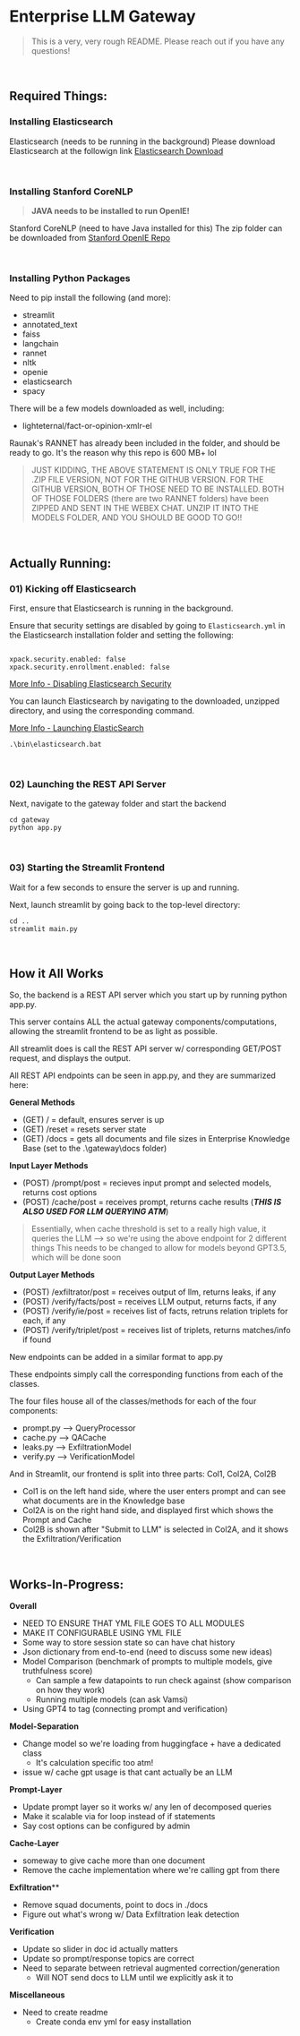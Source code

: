 # Enterprise LLM Gateway 

> This is a very, very rough README. Please reach out if you have any questions! 

&nbsp; &nbsp;


## Required Things: 

### Installing Elasticsearch 

Elasticsearch (needs to be running in the background)
Please download Elasticsearch at the followign link [Elasticsearch Download](https://www.elastic.co/downloads/elasticsearch)

&nbsp; &nbsp;

### Installing Stanford CoreNLP 

> **JAVA needs to be installed to run OpenIE!**

Stanford CoreNLP (need to have Java installed for this)
The zip folder can be downloaded from [Stanford OpenIE Repo](https://stanfordnlp.github.io/CoreNLP/download.html)

&nbsp; &nbsp;

### Installing Python Packages 

Need to pip install the following (and more): 

- streamlit 
- annotated_text
- faiss 
- langchain 
- rannet 
- nltk 
- openie 
- elasticsearch 
- spacy 

There will be a few models downloaded as well, including: 
- lighteternal/fact-or-opinion-xmlr-el 

Raunak's RANNET has already been included in the folder, and should be ready to go. It's the reason why this repo is 600 MB+ lol 

> JUST KIDDING, THE ABOVE STATEMENT IS ONLY TRUE FOR THE .ZIP FILE VERSION, NOT FOR THE GITHUB VERSION. FOR THE GITHUB VERSION, BOTH OF THOSE NEED TO BE INSTALLED. BOTH OF THOSE FOLDERS (there are two RANNET folders) have been ZIPPED AND SENT IN THE WEBEX CHAT. UNZIP IT INTO THE MODELS FOLDER, AND YOU SHOULD BE GOOD TO GO!!

&nbsp; &nbsp;


## Actually Running: 

### 01) Kicking off Elasticsearch

First, ensure that Elasticsearch is running in the background. 

Ensure that security settings are disabled by going to `Elasticsearch.yml` in the Elasticsearch installation folder and setting the following: 

```

xpack.security.enabled: false
xpack.security.enrollment.enabled: false

```

[More Info - Disabling Elasticsearch Security](https://discuss.elastic.co/t/disable-authentification-for-elasticsearch/304862/3)



You can launch Elasticsearch by navigating to the downloaded, unzipped directory, and using the corresponding command.

[More Info - Launching ElasticSearch](https://www.elastic.co/guide/en/elasticsearch/reference/current/starting-elasticsearch.htmls)

```
.\bin\elasticsearch.bat
```

&nbsp; &nbsp;


### 02) Launching the REST API Server

Next, navigate to the gateway folder and start the backend 

```
cd gateway
python app.py 

```

&nbsp; &nbsp;


### 03) Starting the Streamlit Frontend 

Wait for a few seconds to ensure the server is up and running. 

Next, launch streamlit by going back to the top-level directory: 

```
cd ..
streamlit main.py
```

&nbsp; &nbsp;

## How it All Works 

So, the backend is a REST API server which you start up by running python app.py. 

This server contains ALL the actual gateway components/computations, allowing the streamlit frontend to be as light as possible. 

All streamlit does is call the REST API server w/ corresponding GET/POST request, and displays the output. 

All REST API endpoints can be seen in app.py, and they are summarized here: 

**General Methods**
- (GET) / = default, ensures server is up 
- (GET) /reset = resets server state 
- (GET) /docs = gets all documents and file sizes in Enterprise Knowledge Base (set to the .\gateway\docs folder)

**Input Layer Methods**
- (POST) /prompt/post = recieves input prompt and selected models, returns cost options 
- (POST) /cache/post = receives prompt, returns cache results (***THIS IS ALSO USED FOR LLM QUERYING ATM***)

> Essentially, when cache threshold is set to a really high value, it queries the LLM --> so we're using the above endpoint for 2 different things 
> This needs to be changed to allow for models beyond GPT3.5, which will be done soon 

**Output Layer Methods** 
- (POST) /exfiltrator/post = receives output of llm, returns leaks, if any 
- (POST) /verify/facts/post = receives LLM output, returns facts, if any
- (POST) /verify/ie/post = receives list of facts, retruns relation triplets for each, if any 
- (POST) /verify/triplet/post = receives list of triplets, returns matches/info if found 

New endpoints can be added in a similar format to app.py 

These endpoints simply call the corresponding functions from each of the classes. 

The four files house all of the classes/methods for each of the four components: 
- prompt.py --> QueryProcessor
- cache.py --> QACache
- leaks.py --> ExfiltrationModel
- verify.py --> VerificationModel 

And in Streamlit, our frontend is split into three parts: Col1, Col2A, Col2B
- Col1 is on the left hand side, where the user enters prompt and can see what documents are in the Knowledge base 
- Col2A is on the right hand side, and displayed first which shows the Prompt and Cache 
- Col2B is shown after "Submit to LLM" is selected in Col2A, and it shows the Exfiltration/Verification

&nbsp; &nbsp;

## Works-In-Progress: 

**Overall**
- NEED TO ENSURE THAT YML FILE GOES TO ALL MODULES 
- MAKE IT CONFIGURABLE USING YML FILE 
- Some way to store session state so can have chat history 
- Json dictionary from end-to-end (need to discuss some new ideas)
- Model Comparison (benchmark of prompts to multiple models, give truthfulness score)
  - Can sample a few datapoints to run check against (show comparison on how they work)
  - Running multiple models (can ask Vamsi)
- Using GPT4 to tag (connecting prompt and verification)

**Model-Separation**
- Change model so we're loading from huggingface + have a dedicated class
  - It's calculation specific too atm! 
- issue w/ cache gpt usage is that cant actually be an LLM


**Prompt-Layer**
- Update prompt layer so it works w/ any len of decomposed queries 
- Make it scalable via for loop instead of if statements
- Say cost options can be configured by admin 

**Cache-Layer**
- someway to give cache more than one document 
- Remove the cache implementation where we're calling gpt from there 


**Exfiltration****
  - Remove squad documents, point to docs in ./docs
  - Figure out what's wrong w/ Data Exfiltration leak detection 


**Verification** 
- Update so slider in doc id actually matters
- Update so prompt/response topics are correct  
- Need to separate between retrieval augmented correction/generation
  - Will NOT send docs to LLM until we explicitly ask it to


**Miscellaneous**
- Need to create readme
  - Create conda env yml for easy installation 
